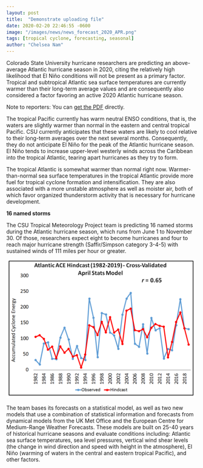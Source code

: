 ```yaml
---
layout: post
title:  "Demonstrate uploading file"
date: 2020-02-20 22:46:55 -0600
image: "/images/news/news_forecast_2020_APR.png"
tags: [tropical cyclone, forecasting, seasonal]
author: "Chelsea Nam"
---
```


Colorado State University hurricane researchers are predicting an above-average Atlantic hurricane season in 2020, citing the relatively high likelihood that El Niño conditions will not be present as a primary factor. Tropical and subtropical Atlantic sea surface temperatures are currently warmer than their long-term average values and are consequently also considered a factor favoring an active 2020 Atlantic hurricane season.

Note to reporters: You can [get the PDF](/Forecast/2020-04-pressrelease.pdf) directly.

<!--more-->

The tropical Pacific currently has warm neutral ENSO conditions, that is, the waters are slightly warmer than normal in the eastern and central tropical Pacific.  CSU currently anticipates that these waters are likely to cool relative to their long-term averages over the next several months. Consequently, they do not anticipate El Niño for the peak of the Atlantic hurricane season. El Niño tends to increase upper-level westerly winds across the Caribbean into the tropical Atlantic, tearing apart hurricanes as they try to form.

The tropical Atlantic is somewhat warmer than normal right now. Warmer-than-normal sea surface temperatures in the tropical Atlantic provide more fuel for tropical cyclone formation and intensification. They are also associated with a more unstable atmosphere as well as moister air, both of which favor organized thunderstorm activity that is necessary for hurricane development.

**16 named storms**

The CSU Tropical Meteorology Project team is predicting 16 named storms during the Atlantic hurricane season, which runs from June 1 to November 30. Of those, researchers expect eight to become hurricanes and four to reach major hurricane strength (Saffir/Simpson category 3-4-5) with sustained winds of 111 miles per hour or greater.

<img src="/images/news/news_forecast_2020_APR.png" alt="" style="width:500px;"/>

The team bases its forecasts on a statistical model, as well as two new models that use a combination of statistical information and forecasts from dynamical models from the UK Met Office and the European Centre for Medium-Range Weather Forecasts. These models are built on 25-40 years of historical hurricane seasons and evaluate conditions including: Atlantic sea surface temperatures, sea level pressures, vertical wind shear levels (the change in wind direction and speed with height in the atmosphere), El Niño (warming of waters in the central and eastern tropical Pacific), and other factors.
